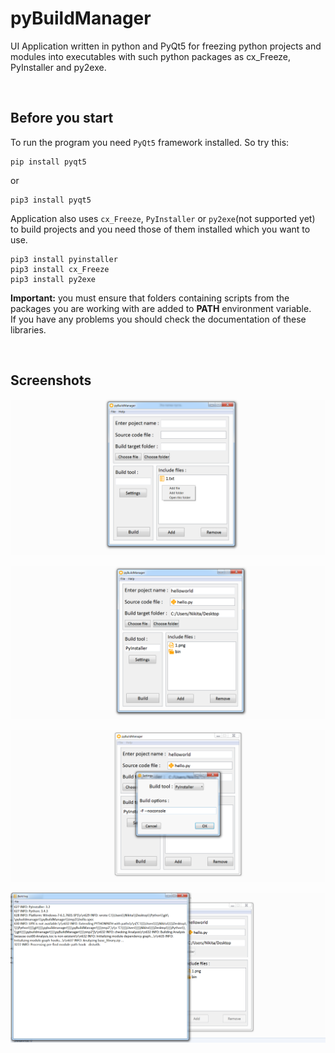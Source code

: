 # pyBuildManager
UI Application written in python and PyQt5 for freezing python projects and modules into executables with such python packages as cx_Freeze, PyInstaller and py2exe.

<br/>

## Before you start
To run the program you need ```PyQt5``` framework installed.
So try this:  
```
pip install pyqt5
```
or 
```
pip3 install pyqt5
```


Application also uses ```cx_Freeze```, ```PyInstaller``` or ```py2exe```(not supported yet) to build projects and you need those of them installed which you want to use. <br/>
```
pip3 install pyinstaller
pip3 install cx_Freeze
pip3 install py2exe
```
**Important:** you must ensure that folders containing scripts from the packages you are working with are added to **PATH** environment variable. <br/>
If you have any problems you should check the documentation of these libraries.

<br/>

## Screenshots

![Alt text](/screenshots/1.png?raw=true)

![Alt text](/screenshots/2.png?raw=true)

![Alt text](/screenshots/3.png?raw=true)

![Alt text](/screenshots/4.png?raw=true)
